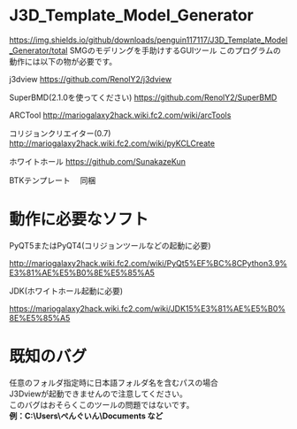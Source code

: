 # J3D_Template_Model_Generator
https://img.shields.io/github/downloads/penguin117117/J3D_Template_Model_Generator/total
SMGのモデリングを手助けするGUIツール
このプログラムの動作には以下の物が必要です。

j3dview 
https://github.com/RenolY2/j3dview

SuperBMD(2.1.0を使ってください)
https://github.com/RenolY2/SuperBMD

ARCTool 
http://mariogalaxy2hack.wiki.fc2.com/wiki/arcTools

コリジョンクリエイター(0.7)
http://mariogalaxy2hack.wiki.fc2.com/wiki/pyKCLCreate

ホワイトホール 
https://github.com/SunakazeKun

BTKテンプレート　
同梱

# 動作に必要なソフト

PyQT5またはPyQT4(コリジョンツールなどの起動に必要)

http://mariogalaxy2hack.wiki.fc2.com/wiki/PyQt5%EF%BC%8CPython3.9%E3%81%AE%E5%B0%8E%E5%85%A5

JDK(ホワイトホール起動に必要)

https://mariogalaxy2hack.wiki.fc2.com/wiki/JDK15%E3%81%AE%E5%B0%8E%E5%85%A5

# 既知のバグ
任意のフォルダ指定時に日本語フォルダ名を含むパスの場合<br/>
J3Dviewが起動できませんので注意してください。<br/>
このバグはおそらくこのツールの問題ではないです。<br/>
<b>例：C:\Users\ぺんぐいん\Documents など</b>
